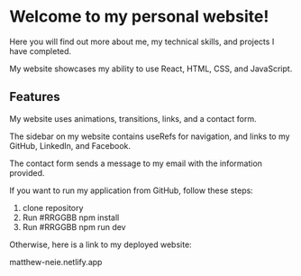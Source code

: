 # **Welcome to my personal website!**

Here you will find out more about me, my technical skills, and projects I have completed.

My website showcases my ability to use React, HTML, CSS, and JavaScript.

## **Features**

My website uses animations, transitions, links, and a contact form.

The sidebar on my website contains useRefs for navigation, and links to my GitHub, LinkedIn, and Facebook.

The contact form sends a message to my email with the information provided.

If you want to run my application from GitHub, follow these steps:

  1. clone repository
  2. Run #RRGGBB npm install
  3. Run #RRGGBB npm run dev

Otherwise, here is a link to my deployed website:

matthew-neie.netlify.app
